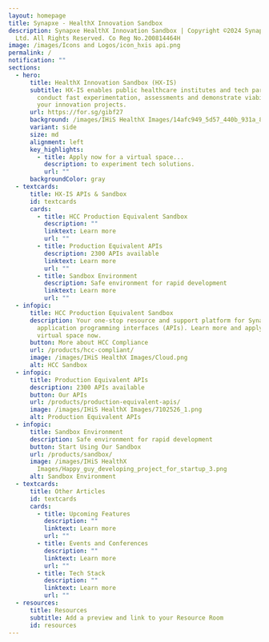 ```yaml
---
layout: homepage
title: Synapxe - HealthX Innovation Sandbox
description: Synapxe HealthX Innovation Sandbox | Copyright ©2024 Synapxe Pte
  Ltd. All Rights Reserved. Co Reg No.200814464H
image: /images/Icons and Logos/icon_hxis api.png
permalink: /
notification: ""
sections:
  - hero:
      title: HealthX Innovation Sandbox (HX-IS)
      subtitle: HX-IS enables public healthcare institutes and tech partners to
        conduct fast experimentation, assessments and demonstrate viability of
        your innovation projects.
      url: https://for.sg/gibf27
      background: /images/IHiS HealthX Images/14afc949_5d57_440b_931a_8fc64e92391a.svg
      variant: side
      size: md
      alignment: left
      key_highlights:
        - title: Apply now for a virtual space...
          description: to experiment tech solutions.
          url: ""
      backgroundColor: gray
  - textcards:
      title: HX-IS APIs & Sandbox
      id: textcards
      cards:
        - title: HCC Production Equivalent Sandbox
          description: ""
          linktext: Learn more
          url: ""
        - title: Production Equivalent APIs
          description: 2300 APIs available
          linktext: Learn more
          url: ""
        - title: Sandbox Environment
          description: Safe environment for rapid development
          linktext: Learn more
          url: ""
  - infopic:
      title: HCC Production Equivalent Sandbox
      description: Your one-stop resource and support platform for Synapxe managed
        application programming interfaces (APIs). Learn more and apply for a
        virtual space now.
      button: More about HCC Compliance
      url: /products/hcc-compliant/
      image: /images/IHiS HealthX Images/Cloud.png
      alt: HCC Sandbox
  - infopic:
      title: Production Equivalent APIs
      description: 2300 APIs available
      button: Our APIs
      url: /products/production-equivalent-apis/
      image: /images/IHiS HealthX Images/7102526_1.png
      alt: Production Equivalent APIs
  - infopic:
      title: Sandbox Environment
      description: Safe environment for rapid development
      button: Start Using Our Sandbox
      url: /products/sandbox/
      image: /images/IHiS HealthX
        Images/Happy_guy_developing_project_for_startup_3.png
      alt: Sandbox Environment
  - textcards:
      title: Other Articles
      id: textcards
      cards:
        - title: Upcoming Features
          description: ""
          linktext: Learn more
          url: ""
        - title: Events and Conferences
          description: ""
          linktext: Learn more
          url: ""
        - title: Tech Stack
          description: ""
          linktext: Learn more
          url: ""
  - resources:
      title: Resources
      subtitle: Add a preview and link to your Resource Room
      id: resources
---
```

